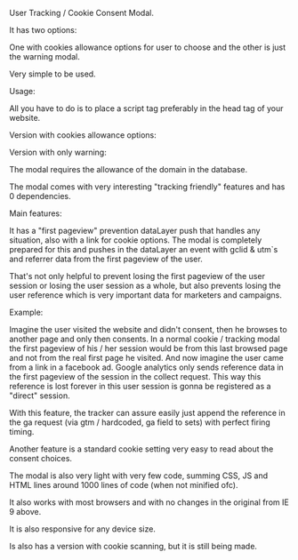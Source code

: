 User Tracking / Cookie Consent Modal.

It has two options:

One with cookies allowance options for user to choose and the other is just the warning modal.

Very simple to be used.

Usage:

All you have to do is to place a script tag preferably in the head tag of your website.

Version with cookies allowance options:

<script src="https://easy-consent.herokuapp.com/modal_request/modal_ns?domain=<your domain>&lang=en"></script>


Version with only warning:

<script src="https://easy-consent.herokuapp.com/modal_request/modal_warn?domain=<your domain>&lang=en"></script>


The modal requires the allowance of the domain in the database.

The modal comes with very interesting "tracking friendly" features and has 0 dependencies.

Main features:

It has a "first pageview" prevention dataLayer push that handles any situation, also with a link for cookie options. The modal is completely prepared for this and pushes in the dataLayer
an event with gclid & utm`s and referrer data from the first pageview of the user.

That's not only helpful to prevent losing the first pageview of the user session or losing the user session as a whole, but also prevents losing the user reference which is very important data for marketers and campaigns.

Example:

Imagine the user visited the website and didn't consent, then he browses to another page and only then consents. In a normal cookie / tracking modal the first pageview of his / her session
would be from this last browsed page and not from the real first page he visited. And now imagine the user came from a link in a facebook ad. Google analytics only sends reference data
in the first pageview of the session in the collect request. This way this reference is lost forever in this user session is gonna be registered as a "direct" session.

With this feature, the tracker can assure easily just append the reference in the ga request (via gtm / hardcoded, ga field to sets) with perfect firing timing.

Another feature is a standard cookie setting very easy to read about the consent choices.

The modal is also very light with very few code, summing CSS, JS and HTML lines around 1000 lines of code (when not minified ofc).

It also works with most browsers and with no changes in the original from IE 9 above.

It is also responsive for any device size.

Is also has a version with cookie scanning, but it is still being made.

<script src="https://easy-consent.herokuapp.com/modal_request/modal?domain=<your domain>&lang=en"></script>
